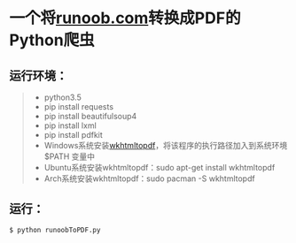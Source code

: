 ﻿# 一个将[runoob.com](http://www.runoob.com)转换成PDF的Python爬虫

## 运行环境：
> * python3.5
> * pip install requests
> * pip install beautifulsoup4
> * pip install lxml
> * pip install pdfkit
> * Windows系统安装[wkhtmltopdf](http://wkhtmltopdf.org/downloads.html)，将该程序的执行路径加入到系统环境 $PATH 变量中
> * Ubuntu系统安装wkhtmltopdf：sudo apt-get install wkhtmltopdf
> * Arch系统安装wkhtmltopdf：sudo pacman -S wkhtmltopdf

## 运行：
```shell
$ python runoobToPDF.py
```